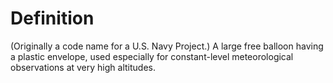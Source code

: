 # Definition

(Originally a code name for a U.S. Navy Project.) A large free balloon
having a plastic envelope, used especially for constant-level
meteorological observations at very high altitudes.
